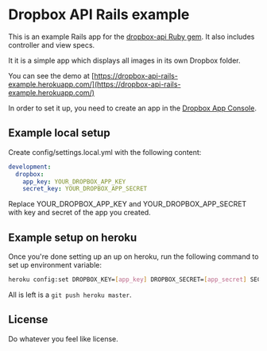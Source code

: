 # Dropbox API Rails example

This is an example Rails app for the [dropbox-api Ruby gem](https://github.com/futuresimple/dropbox-api). It also includes controller and view specs.

It it is a simple app which displays all images in its own Dropbox folder.

You can see the demo at [https://dropbox-api-rails-example.herokuapp.com/](https://dropbox-api-rails-example.herokuapp.com/)

In order to set it up, you need to create an app in the [Dropbox App Console](https://www.dropbox.com/developers/apps).

## Example local setup

Create config/settings.local.yml with the following content:

```yaml
development:
  dropbox:
    app_key: YOUR_DROPBOX_APP_KEY
    secret_key: YOUR_DROPBOX_APP_SECRET
```

Replace YOUR_DROPBOX_APP_KEY and YOUR_DROPBOX_APP_SECRET with key and secret of the app you created.

## Example setup on heroku

Once you're done setting up an up on heroku, run the following command to set up environment variable:

```sh
heroku config:set DROPBOX_KEY=[app_key] DROPBOX_SECRET=[app_secret] SECRET_KEY_BASE=[long random string]
```

All is left is a `git push heroku master`.

## License

Do whatever you feel like license.

